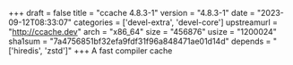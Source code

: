 +++
draft = false
title = "ccache 4.8.3-1"
version = "4.8.3-1"
date = "2023-09-12T08:33:07"
categories = ['devel-extra', 'devel-core']
upstreamurl = "http://ccache.dev"
arch = "x86_64"
size = "456876"
usize = "1200024"
sha1sum = "7a4756851bf32efa9fdf31f96a848471ae01d14d"
depends = "['hiredis', 'zstd']"
+++
A fast compiler cache